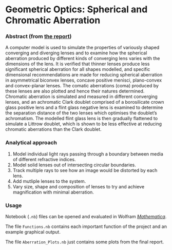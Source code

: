 # Geometric Optics: Spherical and Chromatic Aberration

### Abstract (from [the report](Report.pdf))
A computer model is used to simulate the properties of variously shaped converging and diverging lenses and to examine how the spherical aberration produced by different kinds of converging lens varies with the dimensions of the lens. It is verified that thinner lenses produce less significant spherical aberration for all shapes modelled, and specific dimensional recommendations are made for reducing spherical aberration in asymmetrical biconvex lenses, concave positive menisci, plano-convex and convex-planar lenses. The comatic aberrations (coma) produced by these lenses are also plotted and hence their natures determined. Chromatic aberration is simulated and measured in different converging lenses, and an achromatic Clark doublet comprised of a borosilicate crown glass positive lens and a flint glass negative lens is examined to determine the separation distance of the two lenses which optimises the doublet’s achromatism. The modelled flint glass lens is then gradually flattened to simulate a Littrow doublet, which is shown to be less effective at reducing chromatic aberrations than the Clark doublet.

### Analytical approach
1. Model individual light rays passing through a boundary between media of different refractive indices.
2. Model solid lenses out of intersecting circular boundaries.
3. Track multiple rays to see how an image would be distorted by each lens.
4. Add mutliple lenses to the system.
5. Vary size, shape and composition of lenses to try and achieve magnification with minimal aberration.

### Usage
Notebook (`.nb`) files can be opened and evaluated in Wolfram [*Mathematica*](https://www.wolfram.com/mathematica).

The file `Functions.nb` contains each important function of the project and an example graphical output.

The file `Aberration_Plots.nb` just contains some plots from the final report.
